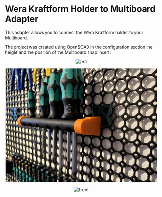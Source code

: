 # Wera Kraftform Holder to Multiboard Adapter

This adapter allows you to connect the Wera Kraftform holder to your Multiboard.

The project was created using OpenSCAD in the configuration section the height and the position of the Multiboard snap insert.

<p align="center">
  <img src="img/01.jpeg" width="500" title="left">
</p>
<p align="center">
  <img src="img/02.jpeg" width="500" title="right">
</p>
<p align="center">
  <img src="img/03.jpeg" width="500" title="front">
</p>

